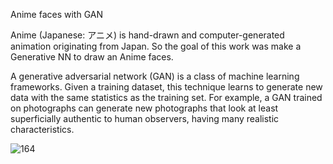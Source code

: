 Anime faces with GAN

Anime (Japanese: アニメ) is hand-drawn and computer-generated animation originating from Japan. So the goal of this work was make a Generative NN to draw an Anime faces.

A generative adversarial network (GAN) is a class of machine learning frameworks. 
Given a training dataset, this technique learns to generate new data with the same statistics as the training set. For example, a GAN trained on photographs can generate new photographs that look at least superficially authentic to human observers, having many realistic characteristics. 

![164](https://user-images.githubusercontent.com/75742778/188943339-f952a90f-cac0-40c4-baea-2dacf9eb92f4.png)
